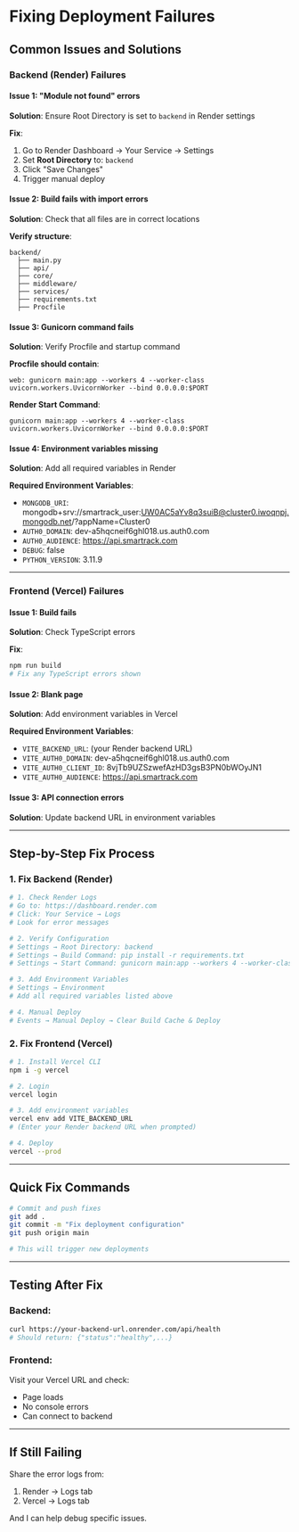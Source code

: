 # Fixing Deployment Failures

## Common Issues and Solutions

### Backend (Render) Failures

#### Issue 1: "Module not found" errors
**Solution**: Ensure Root Directory is set to `backend` in Render settings

**Fix**:
1. Go to Render Dashboard → Your Service → Settings
2. Set **Root Directory** to: `backend`
3. Click "Save Changes"
4. Trigger manual deploy

#### Issue 2: Build fails with import errors
**Solution**: Check that all files are in correct locations

**Verify structure**:
```
backend/
  ├── main.py
  ├── api/
  ├── core/
  ├── middleware/
  ├── services/
  ├── requirements.txt
  ├── Procfile
```

#### Issue 3: Gunicorn command fails
**Solution**: Verify Procfile and startup command

**Procfile should contain**:
```
web: gunicorn main:app --workers 4 --worker-class uvicorn.workers.UvicornWorker --bind 0.0.0.0:$PORT
```

**Render Start Command**:
```
gunicorn main:app --workers 4 --worker-class uvicorn.workers.UvicornWorker --bind 0.0.0.0:$PORT
```

#### Issue 4: Environment variables missing
**Solution**: Add all required variables in Render

**Required Environment Variables**:
- `MONGODB_URI`: mongodb+srv://smartrack_user:UW0AC5aYv8q3suiB@cluster0.iwoqnpj.mongodb.net/?appName=Cluster0
- `AUTH0_DOMAIN`: dev-a5hqcneif6ghl018.us.auth0.com
- `AUTH0_AUDIENCE`: https://api.smartrack.com
- `DEBUG`: false
- `PYTHON_VERSION`: 3.11.9

---

### Frontend (Vercel) Failures

#### Issue 1: Build fails
**Solution**: Check TypeScript errors

**Fix**:
```bash
npm run build
# Fix any TypeScript errors shown
```

#### Issue 2: Blank page
**Solution**: Add environment variables in Vercel

**Required Environment Variables**:
- `VITE_BACKEND_URL`: (your Render backend URL)
- `VITE_AUTH0_DOMAIN`: dev-a5hqcneif6ghl018.us.auth0.com
- `VITE_AUTH0_CLIENT_ID`: 8vjTb9UZSzwefAzHD3gsB3PN0bWOyJN1
- `VITE_AUTH0_AUDIENCE`: https://api.smartrack.com

#### Issue 3: API connection errors
**Solution**: Update backend URL in environment variables

---

## Step-by-Step Fix Process

### 1. Fix Backend (Render)

```bash
# 1. Check Render Logs
# Go to: https://dashboard.render.com
# Click: Your Service → Logs
# Look for error messages

# 2. Verify Configuration
# Settings → Root Directory: backend
# Settings → Build Command: pip install -r requirements.txt
# Settings → Start Command: gunicorn main:app --workers 4 --worker-class uvicorn.workers.UvicornWorker --bind 0.0.0.0:$PORT

# 3. Add Environment Variables
# Settings → Environment
# Add all required variables listed above

# 4. Manual Deploy
# Events → Manual Deploy → Clear Build Cache & Deploy
```

### 2. Fix Frontend (Vercel)

```bash
# 1. Install Vercel CLI
npm i -g vercel

# 2. Login
vercel login

# 3. Add environment variables
vercel env add VITE_BACKEND_URL
# (Enter your Render backend URL when prompted)

# 4. Deploy
vercel --prod
```

---

## Quick Fix Commands

```bash
# Commit and push fixes
git add .
git commit -m "Fix deployment configuration"
git push origin main

# This will trigger new deployments
```

---

## Testing After Fix

### Backend:
```bash
curl https://your-backend-url.onrender.com/api/health
# Should return: {"status":"healthy",...}
```

### Frontend:
Visit your Vercel URL and check:
- Page loads
- No console errors
- Can connect to backend

---

## If Still Failing

Share the error logs from:
1. Render → Logs tab
2. Vercel → Logs tab

And I can help debug specific issues.


